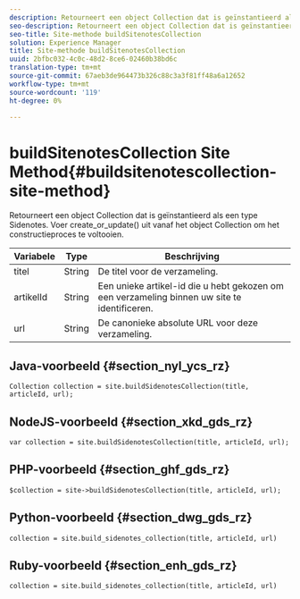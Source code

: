 ```yaml
---
description: Retourneert een object Collection dat is geïnstantieerd als een type Sidenotes. Voer create_or_update() uit vanaf het object Collection om het constructieproces te voltooien.
seo-description: Retourneert een object Collection dat is geïnstantieerd als een type Sidenotes. Voer create_or_update() uit vanaf het object Collection om het constructieproces te voltooien.
seo-title: Site-methode buildSitenotesCollection
solution: Experience Manager
title: Site-methode buildSitenotesCollection
uuid: 2bfbc032-4c0c-48d2-8ce6-02460b38bd6c
translation-type: tm+mt
source-git-commit: 67aeb3de964473b326c88c3a3f81ff48a6a12652
workflow-type: tm+mt
source-wordcount: '119'
ht-degree: 0%

---
```



# buildSitenotesCollection Site Method{#buildsitenotescollection-site-method}

Retourneert een object Collection dat is geïnstantieerd als een type Sidenotes. Voer create_or_update() uit vanaf het object Collection om het constructieproces te voltooien.

| Variabele | Type | Beschrijving |
|--- |--- |--- |
| titel | String | De titel voor de verzameling. |
| artikelId | String | Een unieke artikel-id die u hebt gekozen om een verzameling binnen uw site te identificeren. |
| url | String | De canonieke absolute URL voor deze verzameling. |

## Java-voorbeeld {#section_nyl_ycs_rz}

```
Collection collection = site.buildSidenotesCollection(title, articleId, url); 
```

## NodeJS-voorbeeld {#section_xkd_gds_rz}

```
var collection = site.buildSidenotesCollection(title, articleId, url); 
```

## PHP-voorbeeld {#section_ghf_gds_rz}

```
$collection = site->buildSidenotesCollection(title, articleId, url); 
```

## Python-voorbeeld {#section_dwg_gds_rz}

```
collection = site.build_sidenotes_collection(title, articleId, url) 
```

## Ruby-voorbeeld {#section_enh_gds_rz}

```
collection = site.build_sidenotes_collection(title, articleId, url) 
```
